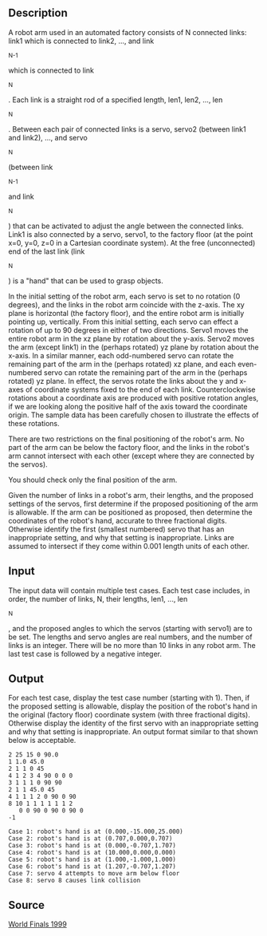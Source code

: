 <h2>Description</h2><p>A robot arm used in an automated factory consists of N connected links: link1 which is connected to link2, ..., and link</p><sub>N-1</sub><p> which is connected to link</p><sub>N</sub><p>. Each link is a straight rod of a specified length, len1, len2, ..., len</p><sub>N</sub><p>. Between each pair of connected links is a servo, servo2 (between link1 and link2), ..., and servo</p><sub>N</sub><p> (between link</p><sub>N-1</sub><p> and link</p><sub>N</sub><p>) that can be activated to adjust the angle between the connected links. Link1 is also connected by a servo, servo1, to the factory floor (at the point x=0, y=0, z=0 in a Cartesian coordinate system). At the free (unconnected) end of the last link (link</p><sub>N</sub><p>) is a "hand" that can be used to grasp objects. 
</p>In the initial setting of the robot arm, each servo is set to no rotation (0 degrees), and the links in the robot arm coincide with the z-axis. The xy plane is horizontal (the factory floor), and the entire robot arm is initially pointing up, vertically. From this initial setting, each servo can effect a rotation of up to 90 degrees in either of two directions. Servo1 moves the entire robot arm in the xz plane by rotation about the y-axis. Servo2 moves the arm (except link1) in the (perhaps rotated) yz plane by rotation about the x-axis. In a similar manner, each odd-numbered servo can rotate the remaining part of the arm in the (perhaps rotated) xz plane, and each even-numbered servo can rotate the remaining part of the arm in the (perhaps rotated) yz plane. In effect, the servos rotate the links about the y and x-axes of coordinate systems fixed to the end of each link. Counterclockwise rotations about a coordinate axis are produced with positive rotation angles, if we are looking along the positive half of the axis toward the coordinate origin. The sample data has been carefully chosen to illustrate the effects of these rotations. 

There are two restrictions on the final positioning of the robot's arm. No part of the arm can be below the factory floor, and the links in the robot's arm cannot intersect with each other (except where they are connected by the servos). 

You should check only the final position of the arm. 

Given the number of links in a robot's arm, their lengths, and the proposed settings of the servos, first determine if the proposed positioning of the arm is allowable. If the arm can be positioned as proposed, then determine the coordinates of the robot's hand, accurate to three fractional digits. Otherwise identify the first (smallest numbered) servo that has an inappropriate setting, and why that setting is inappropriate. Links are assumed to intersect if they come within 0.001 length units of each other. 

<h2>Input</h2><p>The input data will contain multiple test cases. Each test case includes, in order, the number of links, N, their lengths, len1, ..., len</p><sub>N</sub><p>, and the proposed angles to which the servos (starting with servo1) are to be set. The lengths and servo angles are real numbers, and the number of links is an integer. There will be no more than 10 links in any robot arm. The last test case is followed by a negative integer. </p><h2>Output</h2><p>For each test case, display the test case number (starting with 1). Then, if the proposed setting is allowable, display the position of the robot's hand in the original (factory floor) coordinate system (with three fractional digits). Otherwise display the identity of the first servo with an inappropriate setting and why that setting is inappropriate. An output format similar to that shown below is acceptable. </p><pre><code class="language-input1">2 25 15 0 90.0
1 1.0 45.0
2 1 1 0 45
4 1 2 3 4 90 0 0 0
3 1 1 1 0 90 90
2 1 1 45.0 45
4 1 1 1 2 0 90 0 90
8 10 1 1 1 1 1 1 2
   0 0 90 0 90 0 90 0
-1
</code></pre><pre><code class="language-output1">Case 1: robot&#39;s hand is at (0.000,-15.000,25.000)
Case 2: robot&#39;s hand is at (0.707,0.000,0.707)
Case 3: robot&#39;s hand is at (0.000,-0.707,1.707)
Case 4: robot&#39;s hand is at (10.000,0.000,0.000)
Case 5: robot&#39;s hand is at (1.000,-1.000,1.000)
Case 6: robot&#39;s hand is at (1.207,-0.707,1.207)
Case 7: servo 4 attempts to move arm below floor
Case 8: servo 8 causes link collision
</code></pre><h2>Source</h2><a href="searchproblem?field=source&amp;key=World+Finals+1999">World Finals 1999</a>